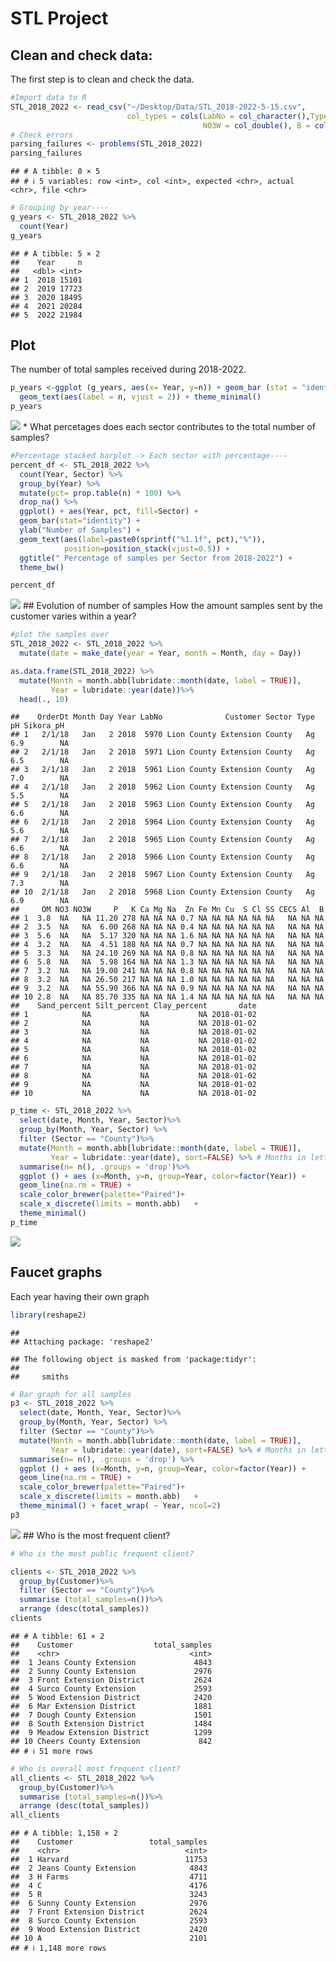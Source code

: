 STL Project
================

## Clean and check data:

The first step is to clean and check the data.

``` r
#Import data to R
STL_2018_2022 <- read_csv("~/Desktop/Data/STL_2018-2022-5-15.csv", 
                          col_types = cols(LabNo = col_character(),Type = col_character(), 
                                           NO3W = col_double(), B = col_double()))
# Check errors
parsing_failures <- problems(STL_2018_2022)
parsing_failures
```

    ## # A tibble: 0 × 5
    ## # ℹ 5 variables: row <int>, col <int>, expected <chr>, actual <chr>, file <chr>

``` r
# Grouping by year----
g_years <- STL_2018_2022 %>% 
  count(Year)
g_years
```

    ## # A tibble: 5 × 2
    ##    Year     n
    ##   <dbl> <int>
    ## 1  2018 15101
    ## 2  2019 17723
    ## 3  2020 18495
    ## 4  2021 20284
    ## 5  2022 21984

## Plot

The number of total samples received during 2018-2022.

``` r
p_years <-ggplot (g_years, aes(x= Year, y=n)) + geom_bar (stat = "identity") + 
  geom_text(aes(label = n, vjust = 2)) + theme_minimal() 
p_years
```

![](First_try_files/figure-gfm/unnamed-chunk-3-1.png)<!-- --> \* What
percetages does each sector contributes to the total number of samples?

``` r
#Percentage stacked barplot -> Each sector with percentage----
percent_df <- STL_2018_2022 %>%
  count(Year, Sector) %>%  
  group_by(Year) %>%
  mutate(pct= prop.table(n) * 100) %>%
  drop_na() %>%
  ggplot() + aes(Year, pct, fill=Sector) +
  geom_bar(stat="identity") +
  ylab("Number of Samples") +
  geom_text(aes(label=paste0(sprintf("%1.1f", pct),"%")),
            position=position_stack(vjust=0.5)) +
  ggtitle(" Percentage of samples per Sector from 2018-2022") +
  theme_bw()

percent_df
```

![](First_try_files/figure-gfm/unnamed-chunk-4-1.png)<!-- --> \##
Evolution of number of samples How the amount samples sent by the
customer varies within a year?

``` r
#plot the samples over
STL_2018_2022 <- STL_2018_2022 %>%
  mutate(date = make_date(year = Year, month = Month, day = Day))

as.data.frame(STL_2018_2022) %>%
  mutate(Month = month.abb[lubridate::month(date, label = TRUE)],
         Year = lubridate::year(date))%>%
  head(., 10)
```

    ##    OrderDt Month Day Year LabNo              Customer Sector Type  pH Sikora_pH
    ## 1   2/1/18   Jan   2 2018  5970 Lion County Extension County   Ag 6.9        NA
    ## 2   2/1/18   Jan   2 2018  5971 Lion County Extension County   Ag 6.5        NA
    ## 3   2/1/18   Jan   2 2018  5961 Lion County Extension County   Ag 7.0        NA
    ## 4   2/1/18   Jan   2 2018  5962 Lion County Extension County   Ag 5.5        NA
    ## 5   2/1/18   Jan   2 2018  5963 Lion County Extension County   Ag 6.6        NA
    ## 6   2/1/18   Jan   2 2018  5964 Lion County Extension County   Ag 5.6        NA
    ## 7   2/1/18   Jan   2 2018  5965 Lion County Extension County   Ag 6.6        NA
    ## 8   2/1/18   Jan   2 2018  5966 Lion County Extension County   Ag 6.6        NA
    ## 9   2/1/18   Jan   2 2018  5967 Lion County Extension County   Ag 7.3        NA
    ## 10  2/1/18   Jan   2 2018  5968 Lion County Extension County   Ag 6.9        NA
    ##     OM NO3 NO3W     P   K Ca Mg Na  Zn Fe Mn Cu  S Cl SS CECS Al  B
    ## 1  3.8  NA   NA 11.20 278 NA NA NA 0.7 NA NA NA NA NA NA   NA NA NA
    ## 2  3.5  NA   NA  6.00 268 NA NA NA 0.4 NA NA NA NA NA NA   NA NA NA
    ## 3  5.6  NA   NA  5.17 320 NA NA NA 1.6 NA NA NA NA NA NA   NA NA NA
    ## 4  3.2  NA   NA  4.51 188 NA NA NA 0.7 NA NA NA NA NA NA   NA NA NA
    ## 5  3.3  NA   NA 24.10 269 NA NA NA 0.8 NA NA NA NA NA NA   NA NA NA
    ## 6  5.8  NA   NA  5.98 164 NA NA NA 1.3 NA NA NA NA NA NA   NA NA NA
    ## 7  3.2  NA   NA 19.00 241 NA NA NA 0.8 NA NA NA NA NA NA   NA NA NA
    ## 8  3.2  NA   NA 26.50 217 NA NA NA 1.0 NA NA NA NA NA NA   NA NA NA
    ## 9  3.2  NA   NA 55.90 366 NA NA NA 0.9 NA NA NA NA NA NA   NA NA NA
    ## 10 2.8  NA   NA 85.70 335 NA NA NA 1.4 NA NA NA NA NA NA   NA NA NA
    ##    Sand_percent Silt_percent Clay_percent       date
    ## 1            NA           NA           NA 2018-01-02
    ## 2            NA           NA           NA 2018-01-02
    ## 3            NA           NA           NA 2018-01-02
    ## 4            NA           NA           NA 2018-01-02
    ## 5            NA           NA           NA 2018-01-02
    ## 6            NA           NA           NA 2018-01-02
    ## 7            NA           NA           NA 2018-01-02
    ## 8            NA           NA           NA 2018-01-02
    ## 9            NA           NA           NA 2018-01-02
    ## 10           NA           NA           NA 2018-01-02

``` r
p_time <- STL_2018_2022 %>%
  select(date, Month, Year, Sector)%>%
  group_by(Month, Year, Sector) %>%
  filter (Sector == "County")%>%
  mutate(Month = month.abb[lubridate::month(date, label = TRUE)],
         Year = lubridate::year(date), sort=FALSE) %>% # Months in letters
  summarise(n= n(), .groups = 'drop')%>%
  ggplot () + aes (x=Month, y=n, group=Year, color=factor(Year)) + 
  geom_line(na.rm = TRUE) +
  scale_color_brewer(palette="Paired")+
  scale_x_discrete(limits = month.abb)   +
  theme_minimal()
p_time
```

![](First_try_files/figure-gfm/Line%20plot-1.png)<!-- -->

## Faucet graphs

Each year having their own graph

``` r
library(reshape2)
```

    ## 
    ## Attaching package: 'reshape2'

    ## The following object is masked from 'package:tidyr':
    ## 
    ##     smiths

``` r
# Bar graph for all samples
p3 <- STL_2018_2022 %>%
  select(date, Month, Year, Sector)%>%
  group_by(Month, Year, Sector) %>%
  filter (Sector == "County")%>%
  mutate(Month = month.abb[lubridate::month(date, label = TRUE)],
         Year = lubridate::year(date), sort=FALSE) %>% # Months in letters
  summarise(n= n(), .groups = 'drop') %>%
  ggplot () + aes (x=Month, y=n, group=Year, color=factor(Year)) +
  geom_line(na.rm = TRUE) +
  scale_color_brewer(palette="Paired")+
  scale_x_discrete(limits = month.abb)   +
  theme_minimal() + facet_wrap( ~ Year, ncol=2)
p3
```

![](First_try_files/figure-gfm/unnamed-chunk-5-1.png)<!-- --> \## Who is
the most frequent client?

``` r
# Who is the most public frequent client?

clients <- STL_2018_2022 %>%
  group_by(Customer)%>%
  filter (Sector == "County")%>%
  summarise (total_samples=n())%>%
  arrange (desc(total_samples))
clients
```

    ## # A tibble: 61 × 2
    ##    Customer                  total_samples
    ##    <chr>                             <int>
    ##  1 Jeans County Extension             4843
    ##  2 Sunny County Extension             2976
    ##  3 Front Extension District           2624
    ##  4 Surco County Extension             2593
    ##  5 Wood Extension District            2420
    ##  6 Mar Extension District             1881
    ##  7 Dough County Extension             1501
    ##  8 South Extension District           1484
    ##  9 Meadow Extension District          1299
    ## 10 Cheers County Extension             842
    ## # ℹ 51 more rows

``` r
# Who is overall most frequent client?
all_clients <- STL_2018_2022 %>%
  group_by(Customer)%>%
  summarise (total_samples=n())%>%
  arrange (desc(total_samples))
all_clients
```

    ## # A tibble: 1,158 × 2
    ##    Customer                 total_samples
    ##    <chr>                            <int>
    ##  1 Harvard                          11753
    ##  2 Jeans County Extension            4843
    ##  3 H Farms                           4711
    ##  4 C                                 4176
    ##  5 R                                 3243
    ##  6 Sunny County Extension            2976
    ##  7 Front Extension District          2624
    ##  8 Surco County Extension            2593
    ##  9 Wood Extension District           2420
    ## 10 A                                 2101
    ## # ℹ 1,148 more rows
